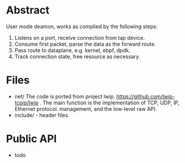 # Abstract
User mode deamon, works as complied by the following steps:
1. Listens on a port,  receive connection from tap device.
2. Consume first packet, parse the data as the forward route.
3. Pass route to dataplane, e.g. kernel, ebpf, dpdk.
4. Track connection state, free resource as necessary.

# Files
- net/     The code is ported from project lwip. <https://github.com/lwip-tcpip/lwip>  . The main function is the implementation of TCP, UDP, IP, Ethernet protocol. management, and the low-level raw API.
- include/  - header files.

# Public API
- todo
